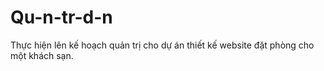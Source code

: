 # Qu-n-tr-d-n
Thực hiện lên kế hoạch quản trị cho dự án thiết kế website đặt phòng cho một khách sạn.
